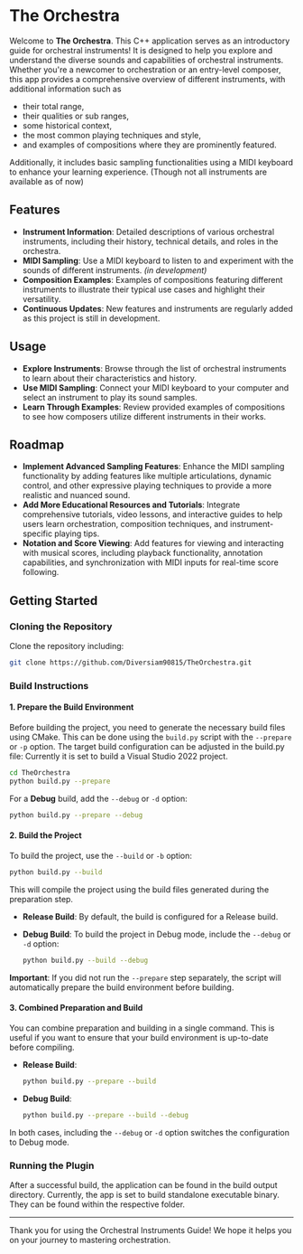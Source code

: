# The Orchestra

Welcome to **The Orchestra**. This C++ application serves as an introductory guide for orchestral instruments! 
It is designed to help you explore and understand the diverse sounds and capabilities of orchestral instruments. Whether you're a newcomer to orchestration or an entry-level composer, this app provides a comprehensive overview of different instruments, with additional information such as
- their total range, 
- their qualities or sub ranges, 
- some historical context,
- the most common playing techniques and style,
- and examples of compositions where they are prominently featured. 

Additionally, it includes basic sampling functionalities using a MIDI keyboard to enhance your learning experience. (Though not all instruments are available as of now)

## Features

- **Instrument Information**: Detailed descriptions of various orchestral instruments, including their history, technical details, and roles in the orchestra.
- **MIDI Sampling**: Use a MIDI keyboard to listen to and experiment with the sounds of different instruments. *(in development)*
- **Composition Examples**: Examples of compositions featuring different instruments to illustrate their typical use cases and highlight their versatility.
- **Continuous Updates**: New features and instruments are regularly added as this project is still in development.

## Usage

- **Explore Instruments**: Browse through the list of orchestral instruments to learn about their characteristics and history.
- **Use MIDI Sampling**: Connect your MIDI keyboard to your computer and select an instrument to play its sound samples.
- **Learn Through Examples**: Review provided examples of compositions to see how composers utilize different instruments in their works.


## Roadmap
- **Implement Advanced Sampling Features**: Enhance the MIDI sampling functionality by adding features like multiple articulations, dynamic control, and other expressive playing techniques to provide a more realistic and nuanced sound.
- **Add More Educational Resources and Tutorials**: Integrate comprehensive tutorials, video lessons, and interactive guides to help users learn orchestration, composition techniques, and instrument-specific playing tips.
- **Notation and Score Viewing**: Add features for viewing and interacting with musical scores, including playback functionality, annotation capabilities, and synchronization with MIDI inputs for real-time score following.


## Getting Started

### Cloning the Repository

Clone the repository including:

```bash
git clone https://github.com/Diversiam90815/TheOrchestra.git
```

### Build Instructions

#### 1. Prepare the Build Environment

Before building the project, you need to generate the necessary build files using CMake. This can be done using the `build.py` script with the `--prepare` or `-p` option. The target build configuration can be adjusted in the build.py file: Currently it is set to build a Visual Studio 2022 project.

```bash
cd TheOrchestra
python build.py --prepare
```

For a **Debug** build, add the `--debug` or `-d` option:

```bash
python build.py --prepare --debug
```

#### 2. Build the Project

To build the project, use the `--build` or `-b` option:

```bash
python build.py --build
```

This will compile the project using the build files generated during the preparation step.

- **Release Build**: By default, the build is configured for a Release build.
- **Debug Build**: To build the project in Debug mode, include the `--debug` or `-d` option:

  ```bash
  python build.py --build --debug
  ```

**Important**: If you did not run the `--prepare` step separately, the script will automatically prepare the build environment before building.

#### 3. Combined Preparation and Build

You can combine preparation and building in a single command. This is useful if you want to ensure that your build environment is up-to-date before compiling.

- **Release Build**:

  ```bash
  python build.py --prepare --build
  ```

- **Debug Build**:

  ```bash
  python build.py --prepare --build --debug
  ```

In both cases, including the `--debug` or `-d` option switches the configuration to Debug mode.

### Running the Plugin

After a successful build, the application can be found in the build output directory. Currently, the app is set to build standalone executable binary. They can be found within the respective folder.


---

Thank you for using the Orchestral Instruments Guide! We hope it helps you on your journey to mastering orchestration.
